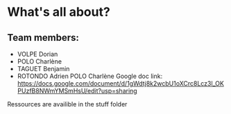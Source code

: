 # What's all about?

## Team members: 
- VOLPE Dorian
- POLO Charlène
- TAGUET Benjamin
- ROTONDO Adrien
POLO Charlène
Google doc link: https://docs.google.com/document/d/1gWdtj8k2wcbU1oXCrc8Lcz3l_OKPUzfB8NWmYMSmHsU/edit?usp=sharing

Ressources are availible in the stuff folder
